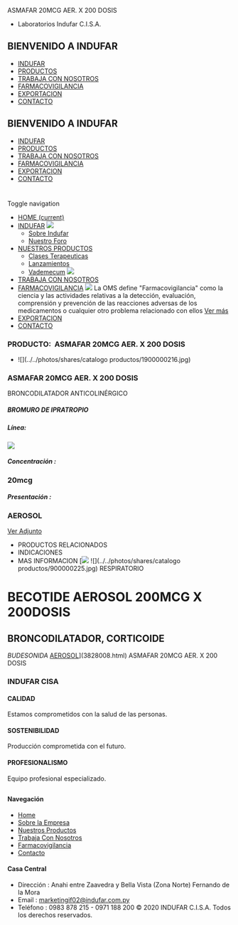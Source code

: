 ASMAFAR 20MCG AER. X 200 DOSIS
- Laboratorios Indufar C.I.S.A.
## BIENVENIDO A INDUFAR
* [INDUFAR](3834899.html#)
* [PRODUCTOS](3834899.html#)
* [TRABAJA CON NOSOTROS](3834899.html#)
* [FARMACOVIGILANCIA](3834899.html#)
* [EXPORTACION](3834899.html#)
* [CONTACTO](3834899.html#)
## BIENVENIDO A INDUFAR
* [INDUFAR](../../index.html)
* [PRODUCTOS](../../productos.html)
* [TRABAJA CON NOSOTROS](../../trabaja_con_nosotros.html)
* [FARMACOVIGILANCIA](../../farmacovigilancia.html)
* [EXPORTACION](../../exportacion.html)
* [CONTACTO](../../contacto.html)
# 
Toggle navigation
* [HOME (current)](../../index.html)
* [INDUFAR](3834899.html#) 
  [![ ](../../photos/shares/Sistema/Menu/indufar_menul.jpg)](../../institucional.html)
  - [Sobre Indufar](../../institucional.html)
  - [Nuestro Foro](../../blog.html)
* [NUESTROS PRODUCTOS](3834899.html#) 
  - [Clases Terapeuticas](../clases_terapeuticas.html)
  - [Lanzamientos](../lanzamientos.html)
  - [Vademecum](../../productos.html)
  [![ ](../../photos/shares/Sistema/Menu/productos.png)](../../productos.html)
* [TRABAJA CON NOSOTROS](../../trabaja_con_nosotros.html)
* [FARMACOVIGILANCIA](3834899.html#) 
  [![ ](../../photos/shares/Sistema/Menu/TUBOS.png)](../../farmacovigilancia.html)
  La OMS define "Farmacovigilancia" como la ciencia y las actividades relativas a la detección, evaluación, comprensión y prevención de las reacciones adversas de los medicamentos o cualquier otro problema relacionado con ellos
  [Ver más](../../farmacovigilancia.html)
* [EXPORTACION](../../exportacion.html)
* [CONTACTO](../../contacto.html)
### PRODUCTO:  ASMAFAR 20MCG AER. X 200 DOSIS
* ![](../../photos/shares/catalogo productos/1900000216.jpg)
### **ASMAFAR 20MCG AER. X 200 DOSIS**
BRONCODILATADOR ANTICOLINÉRGICO
##### **BROMURO DE IPRATROPIO**
##### **Línea:**
[![](../../photos/shares/Laboratorios/lab_indufar.png)](../linea/1.html)
##### **Concentración :**
### 20mcg
##### **Presentación :**
### AEROSOL
[Ver Adjunto](../../files/shares/prospectos/900000216.pdf)
* PRODUCTOS RELACIONADOS
* INDICACIONES
* MAS INFORMACION
[![](../../photos/shares/Laboratorios/lab_medical.png)
![](../../photos/shares/catalogo productos/900000225.jpg)
RESPIRATORIO
# BECOTIDE AEROSOL 200MCG X 200DOSIS
## BRONCODILATADOR, CORTICOIDE
*BUDESONIDA* 
[AEROSOL](3834899.html#)](3828008.html)
ASMAFAR 20MCG AER. X 200 DOSIS
### INDUFAR CISA
#### CALIDAD
Estamos comprometidos con la salud de las personas.
#### SOSTENIBILIDAD
Producción comprometida con el futuro.
#### PROFESIONALISMO
Equipo profesional especializado.
## 
#### Navegación
* [Home](../../index.html)
* [Sobre la Empresa](../../institucional.html)
* [Nuestros Productos](../../productos.html)
* [Trabaja Con Nosotros](../../trabaja_con_nosotros.html)
* [Farmacovigilancia](../../farmacovigilancia.html)
* [Contacto](../../contacto.html)
#### Casa Central
* Dirección : Anahi entre Zaavedra y Bella Vista (Zona Norte) Fernando de la Mora
* Email : [marketingif02@indufar.com.py](mailto:marketingif02@indufar.com.py)
* Teléfono : 0983 878 215 - 0971 188 200
© 2020 INDUFAR C.I.S.A. Todos los derechos reservados.